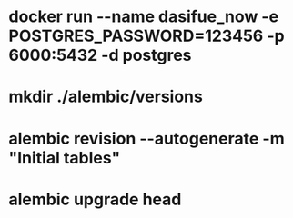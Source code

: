 # docker run --name dasifue_now -e POSTGRES_PASSWORD=123456 -p 6000:5432 -d postgres
# mkdir ./alembic/versions
# alembic revision --autogenerate -m "Initial tables"
# alembic upgrade head
